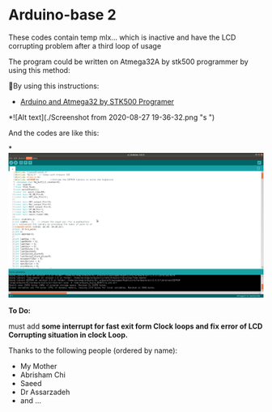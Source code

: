 # Arduino-base 2

These codes contain temp  mlx... which is inactive and have the LCD corrupting problem after a third loop of usage


The program could be written on Atmega32A by stk500 programmer by using this method:

‌ِBy using this instructions:

* [Arduino and Atmega32 by STK500 Programer](https://dmf313.ir/%D8%B1%D9%88%D8%B4-%D9%87%D8%A7%DB%8C-%D8%A7%D8%B3%D8%AA%D8%AE%D8%B1%D8%A7%D8%AC-hex-%D8%A7%D8%B2-%D9%86%D8%B1%D9%85-%D8%A7%D9%81%D8%B2%D8%A7%D8%B1-%D8%A2%D8%B1%D8%AF%D9%88%DB%8C%D9%86%D9%88/)

 *![Alt text](./Screenshot from 2020-08-27 19-36-32.png "s ")
 
And the codes are like this:

 *![Alt text](./Screenshot%20from%202020-08-27%2019-33-45.png "Arduino IDE Screenshot")


**To Do:**

must add **some interrupt for fast exit form Clock loops and fix error of LCD Corrupting situation in clock Loop.**

Thanks to the following people (ordered by name):

* My Mother
* Abrisham Chi
* Saeed
* Dr Assarzadeh
* and ...




